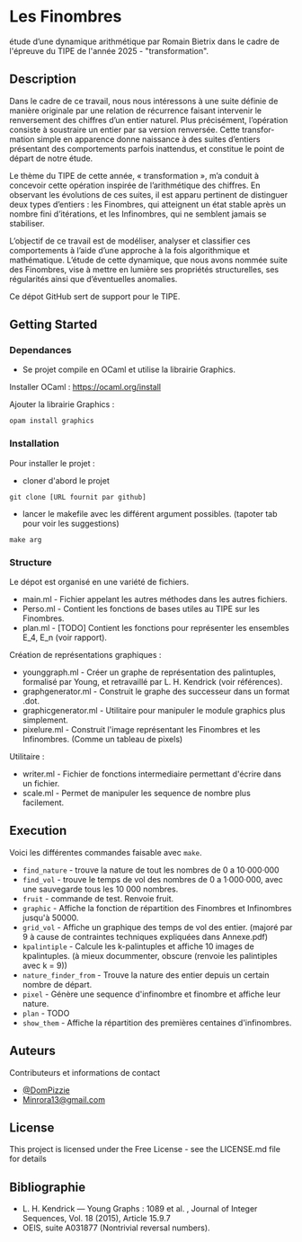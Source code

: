 # Les Finombres 

étude d’une dynamique arithmétique par Romain Bietrix dans le cadre de l'épreuve du TIPE de l'année 2025 - "transformation".

## Description

Dans le cadre de ce travail, nous nous intéressons à une suite définie de manière originale par
une relation de récurrence faisant intervenir le renversement des chiffres d’un entier naturel. Plus
précisément, l’opération consiste à soustraire un entier par sa version renversée. Cette transfor-
mation simple en apparence donne naissance à des suites d’entiers présentant des comportements
parfois inattendus, et constitue le point de départ de notre étude.

Le thème du TIPE de cette année, « transformation », m’a conduit à concevoir cette opération inspirée de l’arithmétique des chiffres. En observant les évolutions de ces suites, il est apparu
pertinent de distinguer deux types d’entiers : les Finombres, qui atteignent un état stable après
un nombre fini d’itérations, et les Infinombres, qui ne semblent jamais se stabiliser.

L’objectif de ce travail est de modéliser, analyser et classifier ces comportements à l’aide
d’une approche à la fois algorithmique et mathématique. L’étude de cette dynamique, que nous
avons nommée suite des Finombres, vise à mettre en lumière ses propriétés structurelles, ses
régularités ainsi que d’éventuelles anomalies.

Ce dépot GitHub sert de support pour le TIPE.

## Getting Started

### Dependances

* Se projet compile en OCaml et utilise la librairie Graphics.

Installer OCaml : https://ocaml.org/install

Ajouter la librairie Graphics : 
```
opam install graphics
```

### Installation

Pour installer le projet :
* cloner d'abord le projet
```
git clone [URL fournit par github]
```
* lancer le makefile avec les différent argument possibles. (tapoter tab pour voir les suggestions)
```
make arg
```

### Structure

Le dépot est organisé en une variété de fichiers.

* main.ml - Fichier appelant les autres méthodes dans les autres fichiers.
* Perso.ml - Contient les fonctions de bases utiles au TIPE sur les Finombres.
* plan.ml - [TODO] Contient les fonctions pour représenter les ensembles E_4, E_n (voir rapport). 

Création de représentations graphiques : 
* younggraph.ml - Créer un graphe de représentation des palintuples, formalisé par Young, et retravaillé par L. H. Kendrick (voir références).
* graphgenerator.ml - Construit le graphe des successeur dans un format .dot.
* graphicgenerator.ml - Utilitaire pour manipuler le module graphics plus simplement.
* pixelure.ml - Construit l'image représentant les Finombres et les Infinombres. (Comme un tableau de pixels)

Utilitaire : 
* writer.ml - Fichier de fonctions intermediaire permettant d'écrire dans un fichier.
* scale.ml - Permet de manipuler les sequence de nombre plus facilement.

## Execution
Voici les différentes commandes faisable avec `make`.
* `find_nature` - trouve la nature de tout les nombres de 0 a 10·000·000
* `find_vol` - trouve le temps de vol des nombres de 0 a 1·000·000, avec une sauvegarde tous les 10 000 nombres.
* `fruit` - commande de test. Renvoie fruit.
* `graphic` - Affiche la fonction de répartition des Finombres et Infinombres jusqu'à 50000.
* `grid_vol` - Affiche un graphique des temps de vol des entier. (majoré par 9 à cause de contraintes techniques expliquées dans Annexe.pdf)
* `kpalintiple` - Calcule les k-palintuples et affiche 10 images de kpalintuples. (à mieux docummenter, obscure (renvoie les palintiples avec k = 9)) 
* `nature_finder_from` - Trouve la nature des entier depuis un certain nombre de départ.
* `pixel` - Génère une sequence d'infinombre et finombre et affiche leur nature.
* `plan` - TODO
* `show_them` - Affiche la répartition des premières centaines d'infinombres.

## Auteurs

Contributeurs et informations de contact

* [@DomPizzie](https://twitter.com/dompizzie)
* Minrora13@gmail.com
## License

This project is licensed under the Free License - see the LICENSE.md file for details 

## Bibliographie

* L. H. Kendrick — Young Graphs : 1089 et al. , Journal of Integer Sequences, Vol. 18
(2015), Article 15.9.7
* OEIS, suite A031877 (Nontrivial reversal numbers).
